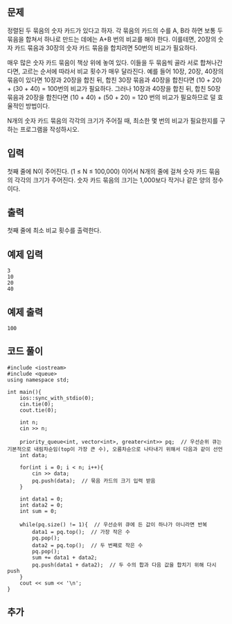 ## 문제 
정렬된 두 묶음의 숫자 카드가 있다고 하자. 각 묶음의 카드의 수를 A, B라 하면 보통 두 묶음을 합쳐서 하나로 만드는 데에는 A+B 번의 비교를 해야 한다. 이를테면, 20장의 숫자 카드 묶음과 30장의 숫자 카드 묶음을 합치려면 50번의 비교가 필요하다.

매우 많은 숫자 카드 묶음이 책상 위에 놓여 있다. 이들을 두 묶음씩 골라 서로 합쳐나간다면, 고르는 순서에 따라서 비교 횟수가 매우 달라진다. 예를 들어 10장, 20장, 40장의 묶음이 있다면 10장과 20장을 합친 뒤, 합친 30장 묶음과 40장을 합친다면 (10 + 20) + (30 + 40) = 100번의 비교가 필요하다. 그러나 10장과 40장을 합친 뒤, 합친 50장 묶음과 20장을 합친다면 (10 + 40) + (50 + 20) = 120 번의 비교가 필요하므로 덜 효율적인 방법이다.

N개의 숫자 카드 묶음의 각각의 크기가 주어질 때, 최소한 몇 번의 비교가 필요한지를 구하는 프로그램을 작성하시오.
## 입력
첫째 줄에 N이 주어진다. (1 ≤ N ≤ 100,000) 이어서 N개의 줄에 걸쳐 숫자 카드 묶음의 각각의 크기가 주어진다. 숫자 카드 묶음의 크기는 1,000보다 작거나 같은 양의 정수이다.


## 출력
첫째 줄에 최소 비교 횟수를 출력한다.


## 예제 입력 
```
3
10
20
40
```

## 예제 출력  
```
100
```
## 코드 풀이
```
#include <iostream>
#include <queue>
using namespace std;

int main(){
    ios::sync_with_stdio(0);
    cin.tie(0);
    cout.tie(0);
    
    int n;
    cin >> n;
    
    priority_queue<int, vector<int>, greater<int>> pq;  // 우선순위 큐는 기본적으로 내림차순임(top이 가장 큰 수), 오름차순으로 나타내기 위해서 다음과 같이 선언
    int data;
    
    for(int i = 0; i < n; i++){
        cin >> data;
        pq.push(data);  // 묶음 카드의 크기 입력 받음
    }
    
    int data1 = 0;
    int data2 = 0;
    int sum = 0;
    
    while(pq.size() != 1){  // 우선순위 큐에 든 값이 하나가 아니라면 반복
        data1 = pq.top();  // 가장 작은 수
        pq.pop();
        data2 = pq.top();  // 두 번째로 작은 수
        pq.pop();
        sum += data1 + data2;
        pq.push(data1 + data2);  // 두 수의 합과 다음 값을 합치기 위해 다시 push
    }
    cout << sum << '\n';
}
```
## 추가
